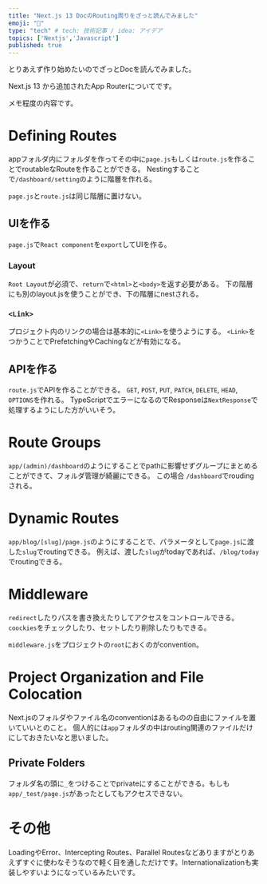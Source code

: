 ```yaml
---
title: "Next.js 13 DocのRouting周りをざっと読んでみました"
emoji: "💭"
type: "tech" # tech: 技術記事 / idea: アイデア
topics: ['Nextjs','Javascript']
published: true
---
```


とりあえず作り始めたいのでざっとDocを読んでみました。

Next.js 13 から追加されたApp Routerについてです。

メモ程度の内容です。

# Defining Routes

appフォルダ内にフォルダを作ってその中に`page.js`もしくは`route.js`を作ることでroutableなRouteを作ることができる。
Nestingすることで`/dashboard/setting`のように階層を作れる。

`page.js`と`route.js`は同じ階層に置けない。

## UIを作る

`page.js`で`React component`を`export`してUIを作る。

### Layout

`Root Layout`が必須で、`return`で`<html>`と`<body>`を返す必要がある。
下の階層にも別のlayout.jsを使うことができ、下の階層にnestされる。

### `<Link>`
プロジェクト内のリンクの場合は基本的に`<Link>`を使うようにする。
`<Link>`をつかうことでPrefetchingやCachingなどが有効になる。

## APIを作る

`route.js`でAPIを作ることができる。
`GET`, `POST`, `PUT`, `PATCH`, `DELETE`, `HEAD`, `OPTIONS`を作れる。
TypeScriptでエラーになるのでResponseは`NextResponse`で処理するようにした方がいいそう。

# Route Groups
`app/(admin)/dashboard`のようにすることでpathに影響せずグループにまとめることができて、フォルダ管理が綺麗にできる。
この場合 `/dashboard`でroudingされる。

# Dynamic Routes

`app/blog/[slug]/page.js`のようにすることで、パラメータとして`page.js`に渡した`slug`でroutingできる。
例えば、渡した`slug`がtodayであれば、`/blog/today`でroutingできる。

# Middleware
`redirect`したりパスを書き換えたりしてアクセスをコントロールできる。
`coockies`をチェックしたり、セットしたり削除したりもできる。

`middleware.js`をプロジェクトの`root`におくのがconvention。

# Project Organization and File Colocation

Next.jsのフォルダやファイル名のconventionはあるものの自由にファイルを置いていいとのこと。
個人的には`app`フォルダの中はrouting関連のファイルだけにしておきたいなと思いました。

## Private Folders

フォルダ名の頭に`_`をつけることでprivateにすることができる。もしも`app/_test/page.js`があったとしてもアクセスできない。

# その他
LoadingやError、Intercepting Routes、Parallel Routesなどありますがとりあえずすぐに使わなそうなので軽く目を通しただけです。Internationalizationも実装しやすいようになっているみたいです。


